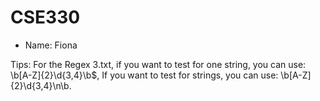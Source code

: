 # CSE330
- Name: Fiona

Tips: For the Regex 3.txt, if you want to test for one string, you can use: \b[A-Z]{2}\d{3,4}\b$,
If you want to test for strings, you can use: \b[A-Z]{2}\d{3,4}\n\b.